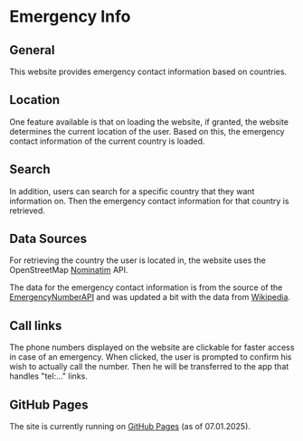 # Emergency Info

## General
This website provides emergency contact information based on countries.

## Location
One feature available is that on loading the website, if granted, the website determines
the current location of the user. Based on this, the emergency contact information of the current country is loaded.

## Search
In addition, users can search for a specific country that they want information on. Then the emergency contact information for that country is retrieved.

## Data Sources
For retrieving the country the user is located in, the website uses the OpenStreetMap [Nominatim](https://nominatim.openstreetmap.org/reverse) API. 

The data for the emergency contact information is from the source of the [EmergencyNumberAPI](https://emergencynumberapi.com/) and was updated a bit with the data from [Wikipedia](https://en.wikipedia.org/wiki/List_of_emergency_telephone_numbers).

## Call links
The phone numbers displayed on the website are clickable for faster access in case of an emergency.
When clicked, the user is prompted to confirm his wish to actually call the number.
Then he will be transferred to the app that handles "tel:..." links.

## GitHub Pages
The site is currently running on [GitHub Pages](https://nienananas.github.io/EmergencyInfo/) (as of 07.01.2025).
